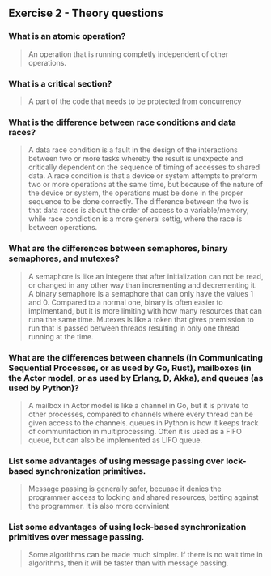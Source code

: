 Exercise 2 - Theory questions
-----------------------------

### What is an atomic operation?
> An operation that is running completly independent of other operations.

### What is a critical section?
> A part of the code that needs to be protected from concurrency

### What is the difference between race conditions and data races?
> A data race condition is a fault in the design of the interactions between two or more tasks whereby the result is unexpecte and critically dependent on the sequence of timing of accesses to shared data.
A race condition is that a device or system attempts to preform two or more operations at the same time, but because of the nature of the device or system, the operations must be done in the proper sequence to be done correctly.
The difference between the two is that data races is about the order of access to a variable/memory, while race condiotion is a more general settig, where the race is between operations.
### What are the differences between semaphores, binary semaphores, and mutexes?
> A semaphore is like an integere that after initialization can not be read, or changed in any other way than incrementing and decrementing it.
A binary semaphore is a semaphore that can only have the values 1 and 0. Compared to a normal one, binary is often easier to implmentand, but it is more limiting with how many resources that can runa the same time.
Mutexes is like a token that gives premission to run that is passed between threads resulting in only one thread running at the time. 
### What are the differences between channels (in Communicating Sequential Processes, or as used by Go, Rust), mailboxes (in the Actor model, or as used by Erlang, D, Akka), and queues (as used by Python)? 
> A mailbox in Actor model is like a channel in Go, but it is private to other processes, compared to channels where every thread can be given access to the channels.
queues in Python is how it keeps track of communitaction in multiprocessing. Often it is used as a FIFO queue, but can also be implemented as LIFO queue.
### List some advantages of using message passing over lock-based synchronization primitives.
> Message passing is generally safer, becuase it denies the programmer access to locking and shared resources, betting against the programmer. It is also more convinient
### List some advantages of using lock-based synchronization primitives over message passing.
> Some algorithms can be made much simpler. If there is no wait time in algorithms, then it will be faster than with message passing.
